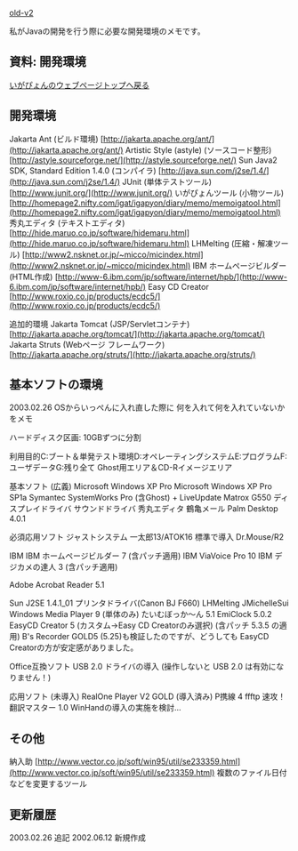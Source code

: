 [old-v2](memodevenv-orig.html)

私がJavaの開発を行う際に必要な開発環境のメモです。

## 資料: 開発環境




[いがぴょんのウェブページトップへ戻る](../../index.html)





## 開発環境

Jakarta Ant (ビルド環境)
  [http://jakarta.apache.org/ant/](http://jakarta.apache.org/ant/)
  Artistic Style (astyle) (ソースコード整形)
  [http://astyle.sourceforge.net/](http://astyle.sourceforge.net/)
  Sun Java2 SDK, Standard Edition 1.4.0 (コンパイラ)
  [http://java.sun.com/j2se/1.4/](http://java.sun.com/j2se/1.4/)
  JUnit (単体テストツール)
  [http://www.junit.org/](http://www.junit.org/)
  いがぴょんツール (小物ツール)
  [http://homepage2.nifty.com/igat/igapyon/diary/memo/memoigatool.html](http://homepage2.nifty.com/igat/igapyon/diary/memo/memoigatool.html)
  秀丸エディタ (テキストエディタ)
  [http://hide.maruo.co.jp/software/hidemaru.html](http://hide.maruo.co.jp/software/hidemaru.html)
  LHMelting (圧縮・解凍ツール)
  [http://www2.nsknet.or.jp/~micco/micindex.html](http://www2.nsknet.or.jp/~micco/micindex.html)
  IBM ホームページビルダー (HTML作成)
  [http://www-6.ibm.com/jp/software/internet/hpb/](http://www-6.ibm.com/jp/software/internet/hpb/)
  Easy CD Creator
  [http://www.roxio.co.jp/products/ecdc5/](http://www.roxio.co.jp/products/ecdc5/)


追加的環境
Jakarta Tomcat (JSP/Servletコンテナ)
  [http://jakarta.apache.org/tomcat/](http://jakarta.apache.org/tomcat/)
  Jakarta Struts (Webページ フレームワーク)
  [http://jakarta.apache.org/struts/](http://jakarta.apache.org/struts/)


## 基本ソフトの環境


2003.02.26 OSからいっぺんに入れ直した際に 何を入れて何を入れていないかをメモ

ハードディスク区画: 10GBずつに分割

利用目的C:ブート＆単発テスト環境D:オペレーティングシステムE:プログラムF:ユーザデータG:残り全て Ghost用エリア＆CD-Rイメージエリア


基本ソフト (広義)
Microsoft Windows XP Pro
  Microsoft Windows XP Pro SP1a
  Symantec SystemWorks Pro (含Ghost) + LiveUpdate
  Matrox G550 ディスプレイドライバ
  サウンドドライバ
  秀丸エディタ
  鶴亀メール
  Palm Desktop 4.0.1


必須応用ソフト
ジャストシステム
  一太郎13/ATOK16
    標準で導入
    Dr.Mouse/R2
  
  IBM
  IBM ホームページビルダー 7 (含パッチ適用)
    IBM ViaVoice Pro 10
    IBM デジカメの達人 3 (含パッチ適用)
  
  Adobe
  Acrobat Reader 5.1
  
  Sun J2SE 1.4.1_01
  プリンタドライバ(Canon BJ F660)
  LHMelting
  JMichelleSui
  Windows Media Player 9 (単体のみ)
  たいむぼっか～ん 5.1
  EmiClock 5.0.2
  EasyCD Creator 5 (カスタム->Easy CD Creatorのみ選択) (含パッチ 5.3.5
  の適用)
  B's Recorder GOLD5 (5.25)も検証したのですが、どうしても EasyCD Creatorの方が安定感がありました。
  
  Office互換ソフト
  USB 2.0 ドライバの導入
  (操作しないと USB 2.0 は有効になりません！)


応用ソフト (未導入)
RealOne Player V2 GOLD (導入済み)
  P携線 4
  ffftp
  速攻！翻訳マスター 1.0
  WinHandの導入の実施を検討…


## その他

納入助
  [http://www.vector.co.jp/soft/win95/util/se233359.html](http://www.vector.co.jp/soft/win95/util/se233359.html)
  複数のファイル日付などを変更するツール


## 更新履歴

2003.02.26 追記
  2002.06.12 新規作成

